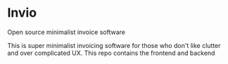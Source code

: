 # Invio
Open source minimalist invoice software

This is super minimalist invoicing software for those who don't like clutter and over complicated UX.
This repo contains the frontend and backend